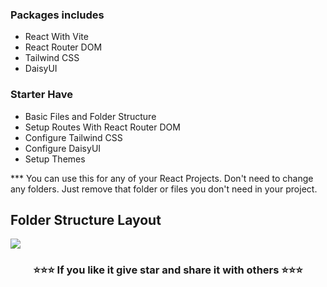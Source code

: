 
### Packages includes

* React With Vite
* React Router DOM
* Tailwind CSS
* DaisyUI

### Starter Have

* Basic Files and Folder Structure
* Setup Routes With React Router DOM
* Configure Tailwind CSS
* Configure DaisyUI
* Setup Themes

*** You can use this for any of your React Projects. Don't need to change any folders. Just remove that folder or files you don't need in your project.

## Folder Structure Layout

<img src="https://i.ibb.co/C0zDC3J/React-application-folder-structure-layout.png"/>

<h3 style="text-align: center;">⭐⭐⭐ If you like it give star and share it with others ⭐⭐⭐</h3>
